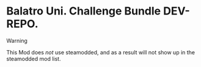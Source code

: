 # Balatro Uni. Challenge Bundle DEV-REPO.

> [!WARNING]
> This Mod does *not* use steamodded, and as a result will not show up in the steamodded mod list. 
